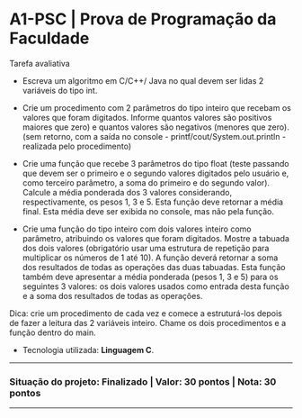 # A1-PSC | Prova de Programação da Faculdade
Tarefa avaliativa 

- Escreva um algoritmo em C/C++/ Java no qual devem ser lidas 2 variáveis do tipo int.

- Crie um procedimento com 2 parâmetros do tipo inteiro que recebam os valores que foram digitados. Informe quantos valores são positivos maiores que zero) e quantos valores são negativos (menores que zero). (sem retorno, com a saída no console - printf/cout/System.out.println - realizada pelo procedimento)
 
- Crie uma função que recebe 3 parâmetros do tipo float (teste passando que devem ser o primeiro e o segundo valores digitados pelo usuário e, como terceiro parâmetro, a soma do primeiro e do segundo valor). Calcule a média ponderada dos 3 valores considerando, respectivamente, os pesos 1, 3 e 5. Esta função deve retornar a média final. Esta média deve ser exibida no console, mas não pela função.
 
- Crie uma função do tipo inteiro com dois valores inteiro como parâmetro, atribuindo os valores que foram digitados. Mostre a tabuada dos dois valores (obrigatório usar uma estrutura de repetição para multiplicar os números de 1 até 10). A função deverá retornar a soma dos resultados de todas as operações das duas tabuadas. Esta função também deve apresentar a média ponderada (pesos 1, 3 e 5) para os seguintes 3 valores: os dois valores usados como entrada desta função e a soma dos resultados de todas as operações.

Dica: crie um procedimento de cada vez e comece a estruturá-los depois de fazer a leitura das 2 variáveis inteiro. Chame os dois procedimentos e a função dentro do main.
- Tecnologia utilizada: __Linguagem C__.
***
### Situação do projeto: Finalizado | Valor: 30 pontos | Nota: 30 pontos
***
